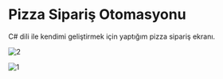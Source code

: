 # Pizza Sipariş Otomasyonu
C# dili ile kendimi geliştirmek için yaptığım pizza sipariş ekranı.

![2](https://user-images.githubusercontent.com/91004987/134762356-0e255612-6d13-447a-a8d1-27ce2a7a3b99.JPG)

![1](https://user-images.githubusercontent.com/91004987/134762561-22cc465b-a32c-494a-9e0f-b8a9de008f83.JPG)


